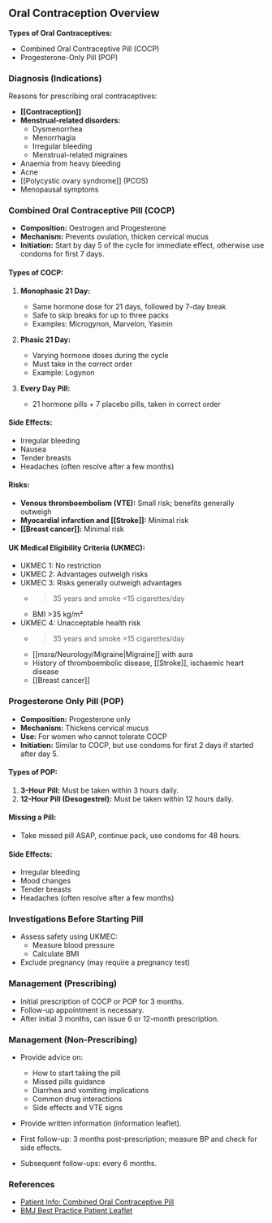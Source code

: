 ## Oral Contraception Overview

**Types of Oral Contraceptives:**
- Combined Oral Contraceptive Pill (COCP)
- Progesterone-Only Pill (POP)

### Diagnosis (Indications)

Reasons for prescribing oral contraceptives:
- **[[Contraception]]**
- **Menstrual-related disorders:**
  - Dysmenorrhea
  - Menorrhagia
  - Irregular bleeding
  - Menstrual-related migraines
- Anaemia from heavy bleeding
- Acne
- [[Polycystic ovary syndrome]] (PCOS)
- Menopausal symptoms

### Combined Oral Contraceptive Pill (COCP)

- **Composition:** Oestrogen and Progesterone
- **Mechanism:** Prevents ovulation, thicken cervical mucus
- **Initiation:** Start by day 5 of the cycle for immediate effect, otherwise use condoms for first 7 days.

#### Types of COCP:
1. **Monophasic 21 Day:**
   - Same hormone dose for 21 days, followed by 7-day break 
   - Safe to skip breaks for up to three packs
   - Examples: Microgynon, Marvelon, Yasmin

2. **Phasic 21 Day:**
   - Varying hormone doses during the cycle 
   - Must take in the correct order
   - Example: Logynon

3. **Every Day Pill:**
   - 21 hormone pills + 7 placebo pills, taken in correct order

#### Side Effects:
- Irregular bleeding
- Nausea
- Tender breasts
- Headaches (often resolve after a few months)

#### Risks:
- **Venous thromboembolism (VTE):** Small risk; benefits generally outweigh
- **Myocardial infarction and [[Stroke]]:** Minimal risk
- **[[Breast cancer]]:** Minimal risk

#### UK Medical Eligibility Criteria (UKMEC):
- UKMEC 1: No restriction
- UKMEC 2: Advantages outweigh risks
- UKMEC 3: Risks generally outweigh advantages
  - >35 years and smoke <15 cigarettes/day
  - BMI >35 kg/m²
- UKMEC 4: Unacceptable health risk 
  - >35 years and smoke >15 cigarettes/day
  - [[msra/Neurology/Migraine|Migraine]] with aura
  - History of thromboembolic disease, [[Stroke]], ischaemic heart disease
  - [[Breast cancer]] 

### Progesterone Only Pill (POP)

- **Composition:** Progesterone only
- **Mechanism:** Thickens cervical mucus
- **Use:** For women who cannot tolerate COCP
- **Initiation:** Similar to COCP, but use condoms for first 2 days if started after day 5.

#### Types of POP:
1. **3-Hour Pill:** Must be taken within 3 hours daily.
2. **12-Hour Pill (Desogestrel):** Must be taken within 12 hours daily.

#### Missing a Pill:
- Take missed pill ASAP, continue pack, use condoms for 48 hours.

#### Side Effects:
- Irregular bleeding
- Mood changes
- Tender breasts
- Headaches (often resolve after a few months)

### Investigations Before Starting Pill
- Assess safety using UKMEC:
  - Measure blood pressure
  - Calculate BMI
- Exclude pregnancy (may require a pregnancy test)

### Management (Prescribing)
- Initial prescription of COCP or POP for 3 months.
- Follow-up appointment is necessary.
- After initial 3 months, can issue 6 or 12-month prescription.

### Management (Non-Prescribing)
- Provide advice on:
  - How to start taking the pill
  - Missed pills guidance
  - Diarrhea and vomiting implications
  - Common drug interactions
  - Side effects and VTE signs

- Provide written information (information leaflet).
- First follow-up: 3 months post-prescription; measure BP and check for side effects.
- Subsequent follow-ups: every 6 months.

### References
- [Patient Info: Combined Oral Contraceptive Pill](https://patient.info/doctor/combined-oral-contraceptive-pill-first-prescription#nav-5)
- [BMJ Best Practice Patient Leaflet](https://bestpractice.bmj.com/patient-leaflets/en-gb/pdf/3000160.pdf)